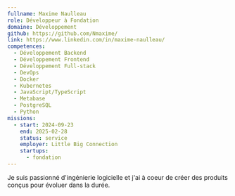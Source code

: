 ```yaml
---
fullname: Maxime Naulleau
role: Développeur à Fondation
domaine: Développement
github: https://github.com/Nmaxime/
link: https://www.linkedin.com/in/maxime-naulleau/
competences:
  - Développement Backend
  - Développement Frontend
  - Développement Full-stack
  - DevOps
  - Docker
  - Kubernetes
  - JavaScript/TypeScript
  - Metabase
  - PostgreSQL
  - Python
missions:
  - start: 2024-09-23
    end: 2025-02-28
    status: service
    employer: Little Big Connection
    startups:
      - fondation
---
```

Je suis passionné d'ingénierie logicielle et j'ai à coeur de créer des produits conçus pour évoluer dans la durée.